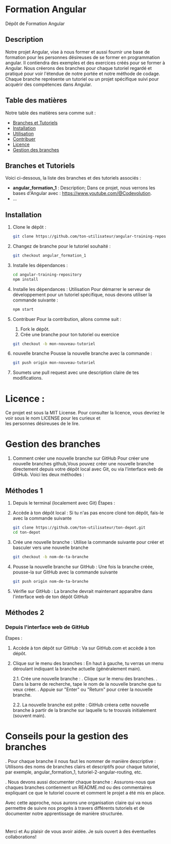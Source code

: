 # Formation Angular
Dépôt de Formation Angular

## Description

Notre projet  Angular, vise à nous former et aussi fournir une base de formation pour les personnes désireuses de se former en programmation angular. Il contiendra des exemples et des exercices créés pour se former à Angular. Nous créerons des branches pour chaque tutoriel regardé et pratiqué pour voir l'étendue de notre portée et notre méthode de codage. Chaque branche représente un tutoriel ou un projet spécifique suivi pour acquérir des compétences dans Angular.

## Table des matières
Notre table des matières sera comme suit :

- [Branches et Tutoriels](#branches-et-tutoriels)
- [Installation](#installation)
- [Utilisation](#utilisation)
- [Contribuer](#contribuer)
- [Licence](#licence)
- [Gestion des branches](#gestion-des-branches)

## Branches et Tutoriels
Voici ci-dessous, la liste des branches et des tutoriels associés :

- **angular_formation_1** : Description; Dans ce projet, nous verrons les bases d'Angular avec : https://www.youtube.com/@Codevolution.
- ...

## Installation
1. Clone le dépôt :
   ```bash
   git clone https://github.com/ton-utilisateur/angular-training-repository.git
   
2. Changez de branche pour le tutoriel souhaité :
   ```bash
   git checkout angular_formation_1
   
4. Installe les dépendances :
   ```bash
   cd angular-training-repository
   npm install

5. Installe les dépendances :
Utilisation
Pour démarrer le serveur de développement pour un tutoriel spécifique, nous devons utiliser la commande suivante :
   ```bash
   npm start


6. Contribuer
Pour la contribution, allons comme suit :

   1. Fork le dépôt.
   2. Crée une branche pour ton tutoriel ou exercice
    ```bash
   git checkout -b mon-nouveau-tutoriel

7. nouvelle branche
Pousse la nouvelle branche avec la commande :
    ```bash
   git push origin mon-nouveau-tutoriel


8. Soumets une pull request avec une description claire de tes modifications.

##

# Licence :
Ce projet est sous la MIT License. Pour consulter la licence, vous devriez le voir sous le nom LICENSE pour les curieux et  
 les personnes désireuses de le lire.

# Gestion des branches
1. Comment créer une nouvelle branche sur GitHub
Pour créer une nouvelle branches github,Vous pouvez créer une nouvelle branche directement depuis votre dépôt local avec Git, ou via l'interface web de GitHub. Voici les deux méthodes :

## Méthodes 1
1. Depuis le terminal (localement avec Git)
Étapes :

1. Accède à ton dépôt local : Si tu n'as pas encore cloné ton dépôt, fais-le avec la commande suivante
      ```bash
      git clone https://github.com/ton-utilisateur/ton-depot.git
      cd ton-depot

2. Crée une nouvelle branche : Utilise la commande suivante pour créer et basculer vers une nouvelle branche
      ```bash
      git checkout -b nom-de-ta-branche

3. Pousse la nouvelle branche sur GitHub : Une fois la branche créée, pousse-la sur GitHub avec la commande suivante
      ```bash
      git push origin nom-de-ta-branche

4. Vérifie sur GitHub : La branche devrait maintenant apparaître dans l'interface web de ton dépôt GitHub

## Méthodes 2

### Depuis l'interface web de GitHub
Étapes :
1. Accède à ton dépôt sur GitHub : Va sur GitHub.com et accède à ton dépôt.

2. Clique sur le menu des branches : En haut à gauche, tu verras un menu déroulant indiquant la branche actuelle (généralement main).

   2.1. Crée une nouvelle branche :
      . Clique sur le menu des branches.
      . Dans la barre de recherche, tape le nom de la nouvelle branche que tu veux créer.
      . Appuie sur "Enter" ou "Return" pour créer la nouvelle branche.

   2.2. La nouvelle branche est prête : GitHub créera cette nouvelle branche à partir de la branche sur laquelle tu te trouvais initialement (souvent main).

# Conseils pour la gestion des branches

   . Pour chaque branche il nous faut les nommer de manière descriptive : Utilisons des noms de branches clairs et descriptifs pour chaque tutoriel, par exemple, angular_formation_1, tutoriel-2-angular-routing, etc.

   . Nous devons aussi documenter chaque branche : Assurons-nous que chaques branches contiennent un README.md ou des commentaires expliquant ce que le tutoriel couvre et comment le projet a été mis en place.

Avec cette approche, nous aurons une organisation claire qui va nous permettre de suivre nos progrès à travers différents tutoriels et de documenter notre apprentissage de manière structurée.

#

Merci et Au plaisir de vous avoir aidée. Je suis ouvert à  des éventuelles collaborations!
